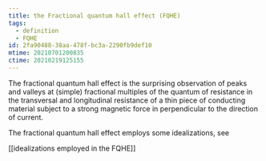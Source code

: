 ```yaml
---
title: the Fractional quantum hall effect (FQHE)
tags:
  - definition
  - FQHE
id: 2fa90488-38aa-478f-bc3a-2290fb9def10
mtime: 20210701200835
ctime: 20210219125155
---
```


The fractional quantum hall effect is the surprising observation of peaks and valleys at (simple) fractional multiples of the quantum of resistance in the transversal and longitudinal resistance of a thin piece of conducting material subject to a strong magnetic force in perpendicular to the direction of current.

The fractional quantum hall effect employs some idealizations, see

[[idealizations employed in the FQHE]]

